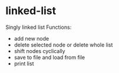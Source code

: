 # linked-list
Singly linked list
Functions:
- add new node
- delete selected node or delete whole list
- shift nodes cyclically
- save to file and load from file
- print list
